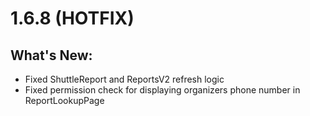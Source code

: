 # 1.6.8 (HOTFIX)

## What's New:
- Fixed ShuttleReport and ReportsV2 refresh logic
- Fixed permission check for displaying organizers phone number in ReportLookupPage